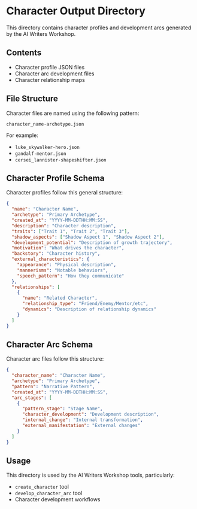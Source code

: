 # Character Output Directory

This directory contains character profiles and development arcs generated by the AI Writers Workshop.

## Contents

- Character profile JSON files
- Character arc development files
- Character relationship maps

## File Structure

Character files are named using the following pattern:
```
character_name-archetype.json
```

For example:
- `luke_skywalker-hero.json`
- `gandalf-mentor.json`
- `cersei_lannister-shapeshifter.json`

## Character Profile Schema

Character profiles follow this general structure:
```json
{
  "name": "Character Name",
  "archetype": "Primary Archetype",
  "created_at": "YYYY-MM-DDTHH:MM:SS",
  "description": "Character description",
  "traits": ["Trait 1", "Trait 2", "Trait 3"],
  "shadow_aspects": ["Shadow Aspect 1", "Shadow Aspect 2"],
  "development_potential": "Description of growth trajectory",
  "motivation": "What drives the character",
  "backstory": "Character history",
  "external_characteristics": {
    "appearance": "Physical description",
    "mannerisms": "Notable behaviors",
    "speech_pattern": "How they communicate"
  },
  "relationships": [
    {
      "name": "Related Character",
      "relationship_type": "Friend/Enemy/Mentor/etc",
      "dynamics": "Description of relationship dynamics"
    }
  ]
}
```

## Character Arc Schema

Character arc files follow this structure:
```json
{
  "character_name": "Character Name",
  "archetype": "Primary Archetype",
  "pattern": "Narrative Pattern",
  "created_at": "YYYY-MM-DDTHH:MM:SS",
  "arc_stages": [
    {
      "pattern_stage": "Stage Name",
      "character_development": "Development description",
      "internal_change": "Internal transformation",
      "external_manifestation": "External changes"
    }
  ]
}
```

## Usage

This directory is used by the AI Writers Workshop tools, particularly:
- `create_character` tool
- `develop_character_arc` tool
- Character development workflows
